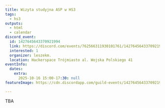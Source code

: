 ```yaml
---
title: Wizyta studyjna ASP w HS3
tags:
  - hs3
outputs:
  - html
  - calendar
discord_event:
  id: 1427645643370921994
  link: https://discord.com/events/762566311930101761/1427645643370921994
  interested: 1
  organizer: leszekm.
  location: Hackerspace Trójmiasto al. Wojska Polskiego 41
eventInfo:
  dates:
    extra:
      2025-10-16 15:00-17:30: null
featureImage: https://cdn.discordapp.com/guild-events/1427645643370921994/29c364833ce8a65bf1b323b54569300d.png?size=1024

---
```


TBA
